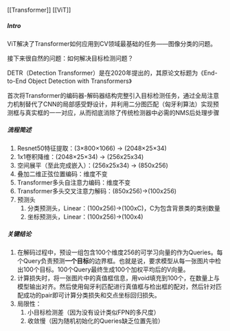 [[Transformer]]
[[ViT]]
##### Intro
ViT解决了Transformer如何应用到CV领域最基础的任务——图像分类的问题。

接下来很自然的问题：如何解决目标检测问题？

DETR（Detection Transformer）是在​​2020年​​提出的，其原论文标题为 ​​《End-to-End Object Detection with Transformers》

首次将Transformer的编码器-解码器结构完整引入目标检测任务，通过​​全局注意力机制​​替代了CNN的局部感受野设计，并利用​​二分图匹配（匈牙利算法）​​ 实现预测框与真实框的一一对应，从而彻底消除了传统检测器中必需的NMS后处理步骤
##### 流程简述
1. Resnet50特征提取：(3×800×1066) -> ​(2048×25×34)
2. 1x1卷积降维：​(2048×25×34) -> (256x25x34)
3. 空间展平（至此完成嵌入）：(256x25x34) -> (850x256)
4. 叠加二维正弦位置编码：维度不变
5. Transformer多头自注意力编码：维度不变
6. Transformer多头交叉注意力解码：(850x256)->(100x256)
7. 预测头
	1. 分类预测头，Linear：(100x256)->(100xC)，C为包含背景类的类别数量
	2. 坐标预测头，Linear：(100x256)->(100x4)
##### 关键结论
1. 在解码过程中，预设一组包含100个维度256的可学习向量的作为Queries。每个Query负责预测​**​一个目标​**​的边界框。也就是说，要求模型从每一张图片中检出100个目标。100个Query最终生成100个加权平均后的V向量。
2. 计算损失时，将一张图片中的真值框信息，用void填充到100个，在数量上与模型输出对齐。然后使用匈牙利匹配进行真值框与检出框的配对，然后针对匹配成功的pair即可计算分类损失和交点坐标回归损失。
3. 局限性：
	1. 小目标检测差（因为没有设计类似FPN的多尺度）
	2. 收敛慢（因为随机初始化的Queries缺乏位置先验）


